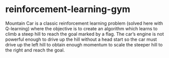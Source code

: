 # reinforcement-learning-gym
Mountain Car is a classic reinforcement learning problem (solved here with Q-learning) where the objective is to create an algorithm which learns to climb a steep hill to reach the goal marked by a flag. The car’s engine is not powerful enough to drive up the hill without a head start so the car must drive up the left hill to obtain enough momentum to scale the steeper hill to the right and reach the goal.
